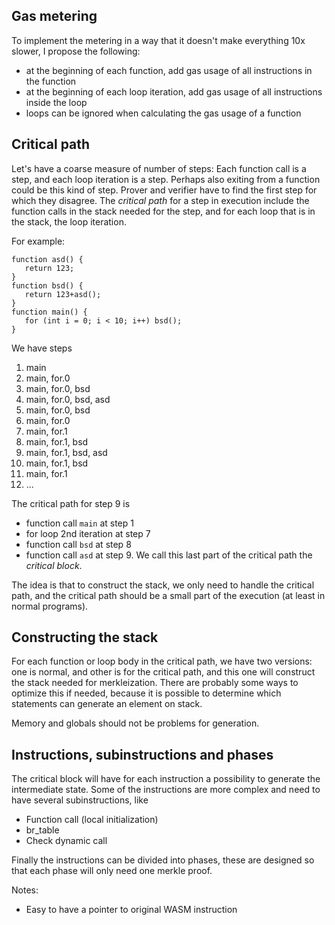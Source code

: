 ## Gas metering

To implement the metering in a way that it doesn't make everything 10x slower, I propose the following:
* at the beginning of each function, add gas usage of all instructions in the function
* at the beginning of each loop iteration, add gas usage of all instructions inside the loop
* loops can be ignored when calculating the gas usage of a function

## Critical path

Let's have a coarse measure of number of steps: Each function call is a step, and each loop iteration is a step.
Perhaps also exiting from a function could be this kind of step.
Prover and verifier have to find the first step for which they disagree.
The _critical path_ for a step in execution include the function calls in the stack needed for the step, and for each loop that is in the stack, the loop iteration.

For example:
```
function asd() {
   return 123;
}
function bsd() {
   return 123+asd();
}
function main() {
   for (int i = 0; i < 10; i++) bsd();
}
```

We have steps
1. main
2. main, for.0
3. main, for.0, bsd
4. main, for.0, bsd, asd
5. main, for.0, bsd
6. main, for.0
7. main, for.1
8. main, for.1, bsd
9. main, for.1, bsd, asd
10. main, for.1, bsd
11. main, for.1
12. ...

The critical path for step 9 is
 * function call `main` at step 1
 * for loop 2nd iteration at step 7
 * function call `bsd` at step 8
 * function call `asd` at step 9. We call this last part of the critical path the _critical block_.

The idea is that to construct the stack, we only need to handle the critical path, and the critical path should be a small part of the execution (at least in normal programs). 

## Constructing the stack

For each function or loop body in the critical path, we have two versions: one is normal, and other is for the critical path, and this one will construct the stack needed for merkleization. There are probably some ways to optimize this if needed, because it is possible to determine which statements can generate an element on stack.

Memory and globals should not be problems for generation.

## Instructions, subinstructions and phases

The critical block will have for each instruction a possibility to generate the intermediate state.
Some of the instructions are more complex and need to have several subinstructions, like
* Function call (local initialization)
* br_table
* Check dynamic call

Finally the instructions can be divided into phases, these are designed so that each phase will only need one merkle proof.

Notes:
* Easy to have a pointer to original WASM instruction

